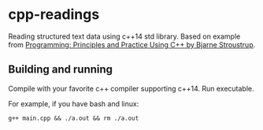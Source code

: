 # cpp-readings

Reading structured text data using c++14 std library. Based on example from [Programming: Principles and Practice Using C++ by Bjarne Stroustrup](http://www.stroustrup.com/programming.html).

## Building and running

Compile with your favorite c++ compiler supporting c++14. Run executable.

For example, if you have bash and linux:

```
g++ main.cpp && ./a.out && rm ./a.out
```
